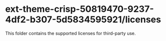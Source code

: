 # ext-theme-crisp-50819470-9237-4df2-b307-5d5834595921/licenses

This folder contains the supported licenses for third-party use.
